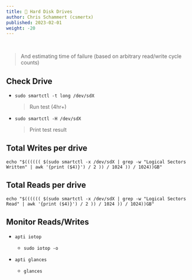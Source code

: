 ```yaml
---
title: 💾 Hard Disk Drives
author: Chris Schammert (csmertx)
published: 2023-02-01
weight: -20
---
```


<br />

> And estimating time of failure (based on arbitrary read/write cycle counts)

## Check Drive

- ```sudo smartctl -t long /dev/sdX```

    > Run test (4hr+)

- ```sudo smartctl -H /dev/sdX```

    > Print test result

## Total Writes per drive

```
echo "$(((((( $(sudo smartctl -x /dev/sdX | grep -w "Logical Sectors Written" | awk '{print ($4)}') / 2 )) / 1024 )) / 1024))GB"
```

## Total Reads per drive

```
echo "$(((((( $(sudo smartctl -x /dev/sdX | grep -w "Logical Sectors Read" | awk '{print ($4)}') / 2 )) / 1024 )) / 1024))GB"
```

## Monitor Reads/Writes

- ```apti iotop```

    - ```sudo iotop -o```

- ```apti glances```

    - ```glances```
